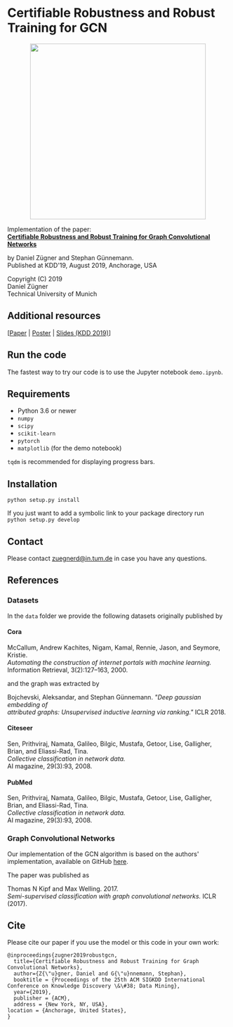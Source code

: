 # Certifiable Robustness and Robust Training for GCN

<p align="center">
<img src="https://www.in.tum.de/fileadmin/w00bws/daml/robust-gcn/figure_small.png" width="400">
</p>

Implementation of the paper:   
**[Certifiable Robustness and Robust Training for Graph Convolutional Networks](https://arxiv.org/abs/1906.12269)**

by Daniel Zügner and Stephan Günnemann.   
Published at KDD'19, August 2019, Anchorage, USA

Copyright (C) 2019   
Daniel Zügner   
Technical University of Munich    

## Additional resources
[[Paper](https://arxiv.org/pdf/1906.12269.pdf) | [Poster](https://www.in.tum.de/fileadmin/w00bws/daml/robust-gcn/robust_gcn_poster.pdf) | [Slides (KDD 2019)](https://www.in.tum.de/fileadmin/w00bws/daml/robust-gcn/kdd2019_presentation_flattened.pdf)]

## Run the code
 
The fastest way to try our code is to use the Jupyter notebook `demo.ipynb`.

## Requirements
* Python 3.6 or newer
* `numpy`
* `scipy`
* `scikit-learn`
* `pytorch`
* `matplotlib` (for the demo notebook)

`tqdm` is recommended for displaying progress bars.

## Installation
`python setup.py install`

If you just want to add a symbolic link to your package directory run   
`python setup.py develop`
 
## Contact
Please contact zuegnerd@in.tum.de in case you have any questions.


## References
### Datasets
In the `data` folder we provide the following datasets originally published by   
#### Cora
McCallum, Andrew Kachites, Nigam, Kamal, Rennie, Jason, and Seymore, Kristie.  
*Automating the construction of internet portals with machine learning.*   
Information Retrieval, 3(2):127–163, 2000.

and the graph was extracted by

Bojchevski, Aleksandar, and Stephan Günnemann. *"Deep gaussian embedding of   
attributed graphs: Unsupervised inductive learning via ranking."* ICLR 2018.

#### Citeseer
Sen, Prithviraj, Namata, Galileo, Bilgic, Mustafa, Getoor, Lise, Galligher, Brian, and Eliassi-Rad, Tina.   
*Collective classification in network data.*   
AI magazine, 29(3):93, 2008.
#### PubMed
Sen, Prithviraj, Namata, Galileo, Bilgic, Mustafa, Getoor, Lise, Galligher, Brian, and Eliassi-Rad, Tina.   
*Collective classification in network data.*   
AI magazine, 29(3):93, 2008.

### Graph Convolutional Networks
Our implementation of the GCN algorithm is based on the authors' implementation,
available on GitHub [here](https://github.com/tkipf/gcn).

The paper was published as  

Thomas N Kipf and Max Welling. 2017.  
*Semi-supervised classification with graph
convolutional networks.* ICLR (2017).

## Cite
Please cite our paper if you use the model or this code in your own work:

```
@inproceedings{zugner2019robustgcn,
  title={Certifiable Robustness and Robust Training for Graph Convolutional Networks},
  author={Z{\"u}gner, Daniel and G{\"u}nnemann, Stephan},
  booktitle = {Proceedings of the 25th ACM SIGKDD International Conference on Knowledge Discovery \&\#38; Data Mining},
  year={2019},
  publisher = {ACM},
  address = {New York, NY, USA},
location = {Anchorage, United States},
}

```
